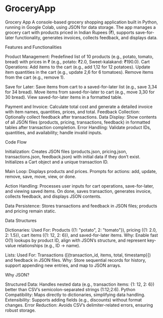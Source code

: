 # GroceryApp

Grocery App
A console-based grocery shopping application built in Python, running in Google Colab, using JSON for data storage. The app manages a grocery cart with products priced in Indian Rupees (₹), supports save-for-later functionality, generates invoices, collects feedback, and displays data.


Features and Functionalities

Product Management: Predefined list of 10 products (e.g., potato, tomato, bread) with prices in ₹ (e.g., potato: ₹2.0, Sweet-kalakand: ₹190.0).
Cart Operations:
Add items to the cart (e.g., add 1,12 for 12 potatoes).
Update item quantities in the cart (e.g., update 2,6 for 6 tomatoes).
Remove items from the cart (e.g., remove 1).


Save for Later:
Save items from cart to a saved-for-later list (e.g., save 3,34 for 34 bread).
Move items from saved-for-later to cart (e.g., move 3,30 for 30 bread).
View saved-for-later items in a formatted table.


Payment and Invoice: Calculate total cost and generate a detailed invoice with item names, quantities, prices, and total.
Feedback Collection: Optionally collect feedback after transactions.
Data Display: Show contents of all JSON files (products, pricing, transactions, feedback) in formatted tables after transaction completion.
Error Handling: Validate product IDs, quantities, and availability; handle invalid inputs.

Code Flow

Initialization:
Creates JSON files (products.json, pricing.json, transactions.json, feedback.json) with initial data if they don’t exist.
Initializes a Cart object and a unique transaction ID.


Main Loop:
Displays products and prices.
Prompts for actions: add, update, remove, save, move, view, or done.


Action Handling:
Processes user inputs for cart operations, save-for-later, and viewing saved items.
On done, saves transaction, generates invoice, collects feedback, and displays JSON contents.


Data Persistence:
Stores transactions and feedback in JSON files; products and pricing remain static.



Data Structures

Dictionaries:
Used For: Products ({1: "potato", 2: "tomato"}), pricing ({1: 2.0, 2: 1.5}), cart items ({1: 12, 2: 6}), and saved-for-later items.
Why: Enable fast O(1) lookups by product ID, align with JSON’s structure, and represent key-value relationships (e.g., ID → name).


Lists:
Used For: Transactions ([{transaction_id, items, total, timestamp}]) and feedback in JSON files.
Why: Store sequential records for history, support appending new entries, and map to JSON arrays.



Why JSON?

Structured Data: Handles nested data (e.g., transaction items: {1: 12, 2: 6}) better than CSV’s semicolon-separated strings (1:12;2:6).
Python Compatibility: Maps directly to dictionaries, simplifying data handling.
Extensibility: Supports adding fields (e.g., discounts) without format changes.
Error Reduction: Avoids CSV’s delimiter-related errors, ensuring robust storage.


